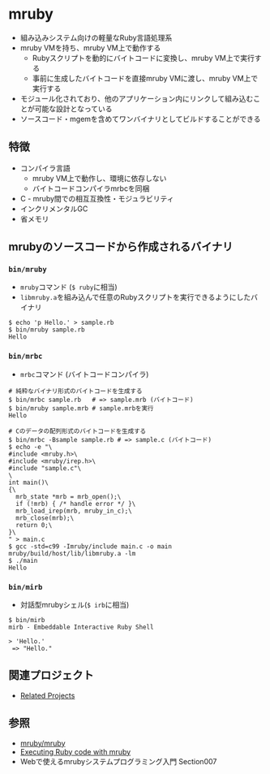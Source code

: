 # mruby
- 組み込みシステム向けの軽量なRuby言語処理系
- mruby VMを持ち、mruby VM上で動作する
  - Rubyスクリプトを動的にバイトコードに変換し、mruby VM上で実行する
  - 事前に生成したバイトコードを直接mruby VMに渡し、mruby VM上で実行する
- モジュール化されており、他のアプリケーション内にリンクして組み込むことが可能な設計となっている
- ソースコード・mgemを含めてワンバイナリとしてビルドすることができる

## 特徴
- コンパイラ言語
  - mruby VM上で動作し、環境に依存しない
  - バイトコードコンパイラmrbcを同梱
- C - mruby間での相互互換性・モジュラビリティ
- インクリメンタルGC
- 省メモリ

## mrubyのソースコードから作成されるバイナリ
### `bin/mruby`
- `mruby`コマンド (`$ ruby`に相当)
- `libmruby.a`を組み込んで任意のRubyスクリプトを実行できるようにしたバイナリ

```
$ echo 'p Hello.' > sample.rb
$ bin/mruby sample.rb
Hello
```

### `bin/mrbc`
- `mrbc`コマンド (バイトコードコンパイラ)

```
# 純粋なバイナリ形式のバイトコードを生成する
$ bin/mrbc sample.rb   # => sample.mrb (バイトコード)
$ bin/mruby sample.mrb # sample.mrbを実行
Hello

# Cのデータの配列形式のバイトコードを生成する
$ bin/mrbc -Bsample sample.rb # => sample.c (バイトコード)
$ echo -e "\
#include <mruby.h>\
#include <mruby/irep.h>\
#include "sample.c"\
\
int main()\
{\
  mrb_state *mrb = mrb_open();\
  if (!mrb) { /* handle error */ }\
  mrb_load_irep(mrb, mruby_in_c);\
  mrb_close(mrb);\
  return 0;\
}\
" > main.c
$ gcc -std=c99 -Imruby/include main.c -o main mruby/build/host/lib/libmruby.a -lm
$ ./main
Hello
```

### `bin/mirb`
- 対話型mrubyシェル(`$ irb`に相当)

```
$ bin/mirb
mirb - Embeddable Interactive Ruby Shell

> 'Hello.'
 => "Hello."
```

## 関連プロジェクト
- [Related Projects](https://github.com/mruby/mruby/wiki/Related-Projects)

## 参照
- [mruby/mruby](https://github.com/mruby/mruby)
- [Executing Ruby code with mruby](https://mruby.org/docs/articles/executing-ruby-code-with-mruby.html)
- Webで使えるmrubyシステムプログラミング入門 Section007
